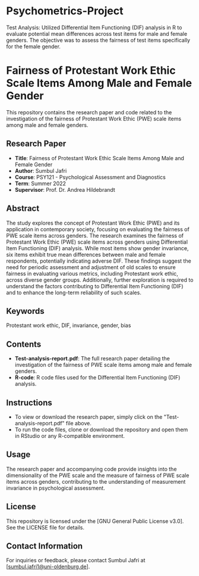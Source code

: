 # Psychometrics-Project
Test Analysis: Utilized Differential Item Functioning (DIF) analysis in R to evaluate potential mean differences across test items for male and female genders. The objective was to assess the fairness of test items specifically for the female gender. 

# Fairness of Protestant Work Ethic Scale Items Among Male and Female Gender

This repository contains the research paper and code related to the investigation of the fairness of Protestant Work Ethic (PWE) scale items among male and female genders.

## Research Paper
- **Title**: Fairness of Protestant Work Ethic Scale Items Among Male and Female Gender
- **Author**: Sumbul Jafri
- **Course**: PSY121 - Psychological Assessment and Diagnostics
- **Term**: Summer 2022
- **Supervisor**: Prof. Dr. Andrea Hildebrandt

## Abstract
The study explores the concept of Protestant Work Ethic (PWE) and its application in contemporary society, focusing on evaluating the fairness of PWE scale items across genders. The research examines the fairness of Protestant Work Ethic (PWE) scale items across genders using Differential Item Functioning (DIF) analysis. While most items show gender invariance, six items exhibit true mean differences between male and female respondents, potentially indicating adverse DIF. These findings suggest the need for periodic assessment and adjustment of old scales to ensure fairness in evaluating various metrics, including Protestant work ethic, across diverse gender groups. Additionally, further exploration is required to understand the factors contributing to Differential Item Functioning (DIF) and to enhance the long-term reliability of such scales.


## Keywords
Protestant work ethic, DIF, invariance, gender, bias

## Contents
- **Test-analysis-report.pdf**: The full research paper detailing the investigation of the fairness of PWE scale items among male and female genders.
- **R-code**: R code files used for the Differential Item Functioning (DIF) analysis.

## Instructions
- To view or download the research paper, simply click on the "Test-analysis-report.pdf" file above.
- To run the code files, clone or download the repository and open them in RStudio or any R-compatible environment.

## Usage
The research paper and accompanying code provide insights into the dimensionality of the PWE scale and the measure of fairness of PWE scale items across genders, contributing to the understanding of measurement invariance in psychological assessment.

## License
This repository is licensed under the [GNU General Public License v3.0]. See the LICENSE file for details.

## Contact Information
For inquiries or feedback, please contact Sumbul Jafri at [sumbul.jafri1@uni-oldenburg.de].
